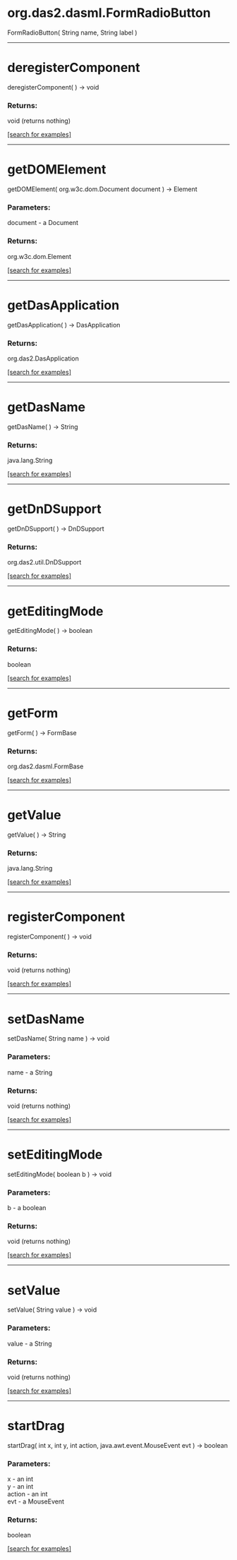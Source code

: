 # org.das2.dasml.FormRadioButton
FormRadioButton( String name, String label )


***
<a name="deregisterComponent"></a>
# deregisterComponent
deregisterComponent(  ) &rarr; void



### Returns:
void (returns nothing)


<a href="https://github.com/autoplot/dev/search?q=deregisterComponent&unscoped_q=deregisterComponent">[search for examples]</a>

***
<a name="getDOMElement"></a>
# getDOMElement
getDOMElement( org.w3c.dom.Document document ) &rarr; Element



### Parameters:
document - a Document

### Returns:
org.w3c.dom.Element


<a href="https://github.com/autoplot/dev/search?q=getDOMElement&unscoped_q=getDOMElement">[search for examples]</a>

***
<a name="getDasApplication"></a>
# getDasApplication
getDasApplication(  ) &rarr; DasApplication



### Returns:
org.das2.DasApplication


<a href="https://github.com/autoplot/dev/search?q=getDasApplication&unscoped_q=getDasApplication">[search for examples]</a>

***
<a name="getDasName"></a>
# getDasName
getDasName(  ) &rarr; String



### Returns:
java.lang.String


<a href="https://github.com/autoplot/dev/search?q=getDasName&unscoped_q=getDasName">[search for examples]</a>

***
<a name="getDnDSupport"></a>
# getDnDSupport
getDnDSupport(  ) &rarr; DnDSupport



### Returns:
org.das2.util.DnDSupport


<a href="https://github.com/autoplot/dev/search?q=getDnDSupport&unscoped_q=getDnDSupport">[search for examples]</a>

***
<a name="getEditingMode"></a>
# getEditingMode
getEditingMode(  ) &rarr; boolean



### Returns:
boolean


<a href="https://github.com/autoplot/dev/search?q=getEditingMode&unscoped_q=getEditingMode">[search for examples]</a>

***
<a name="getForm"></a>
# getForm
getForm(  ) &rarr; FormBase



### Returns:
org.das2.dasml.FormBase


<a href="https://github.com/autoplot/dev/search?q=getForm&unscoped_q=getForm">[search for examples]</a>

***
<a name="getValue"></a>
# getValue
getValue(  ) &rarr; String



### Returns:
java.lang.String


<a href="https://github.com/autoplot/dev/search?q=getValue&unscoped_q=getValue">[search for examples]</a>

***
<a name="registerComponent"></a>
# registerComponent
registerComponent(  ) &rarr; void



### Returns:
void (returns nothing)


<a href="https://github.com/autoplot/dev/search?q=registerComponent&unscoped_q=registerComponent">[search for examples]</a>

***
<a name="setDasName"></a>
# setDasName
setDasName( String name ) &rarr; void



### Parameters:
name - a String

### Returns:
void (returns nothing)


<a href="https://github.com/autoplot/dev/search?q=setDasName&unscoped_q=setDasName">[search for examples]</a>

***
<a name="setEditingMode"></a>
# setEditingMode
setEditingMode( boolean b ) &rarr; void



### Parameters:
b - a boolean

### Returns:
void (returns nothing)


<a href="https://github.com/autoplot/dev/search?q=setEditingMode&unscoped_q=setEditingMode">[search for examples]</a>

***
<a name="setValue"></a>
# setValue
setValue( String value ) &rarr; void



### Parameters:
value - a String

### Returns:
void (returns nothing)


<a href="https://github.com/autoplot/dev/search?q=setValue&unscoped_q=setValue">[search for examples]</a>

***
<a name="startDrag"></a>
# startDrag
startDrag( int x, int y, int action, java.awt.event.MouseEvent evt ) &rarr; boolean



### Parameters:
x - an int
<br>y - an int
<br>action - an int
<br>evt - a MouseEvent

### Returns:
boolean


<a href="https://github.com/autoplot/dev/search?q=startDrag&unscoped_q=startDrag">[search for examples]</a>

